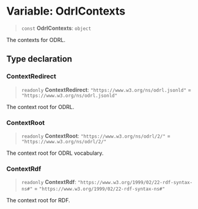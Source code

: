 # Variable: OdrlContexts

> `const` **OdrlContexts**: `object`

The contexts for ODRL.

## Type declaration

### ContextRedirect

> `readonly` **ContextRedirect**: `"https://www.w3.org/ns/odrl.jsonld"` = `"https://www.w3.org/ns/odrl.jsonld"`

The context root for ODRL.

### ContextRoot

> `readonly` **ContextRoot**: `"https://www.w3.org/ns/odrl/2/"` = `"https://www.w3.org/ns/odrl/2/"`

The context root for ODRL vocabulary.

### ContextRdf

> `readonly` **ContextRdf**: `"https://www.w3.org/1999/02/22-rdf-syntax-ns#"` = `"https://www.w3.org/1999/02/22-rdf-syntax-ns#"`

The context root for RDF.
